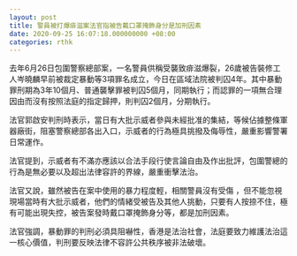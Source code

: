 ```yaml
---
layout: post
title: 警員被打爆痱滋案法官指被告戴口罩掩飾身分是加刑因素
date: 2020-09-25 16:07:18.000000000 +08:00
categories: rthk
---
```


去年6月26日包圍警察總部案，一名警員供稱受襲致痱滋爆裂，26歲被告裝修工人岑曉麟早前被裁定暴動等3項罪名成立，今日在區域法院被判囚4年。其中暴動罪刑期為3年10個月、普通襲擊罪被判囚5個月，同期執行；而認罪的一項無合理因由而沒有按照法庭的指定歸押，則判囚2個月，分期執行。

法官郭啟安判刑時表示，當日有大批示威者參與未經批准的集結，等候佔據整條軍器廠街，阻塞警察總部各出入口，示威者的行為極具挑撥及侮辱性，嚴重影響警署日常運作。

法官提到，示威者有不滿亦應該以合法手段行使言論自由及作出批評，包圍警總的行為是無必要以及超出法律容許的界線，嚴重衝擊法治。

法官又說，雖然被告在案中使用的暴力程度輕，相關警員沒有受傷 ，但不能忽視現場當時有大批示威者，他們的情緒受被告及其他人挑動，只要有人按捺不住，極有可能出現失控，被告案發時戴口罩掩飾身分等，都是加刑因素。

法官強調，暴動罪的判刑必須具阻嚇性，香港是法治社會，法庭要致力維護法治這一核心價值，判刑要反映法律不容許公共秩序被非法破壞。
